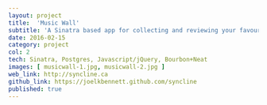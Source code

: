 ```yaml
---
layout: project
title:  'Music Wall'
subtitle: 'A Sinatra based app for collecting and reviewing your favourite tracks'
date: 2016-02-15
category: project
col: 2
tech: Sinatra, Postgres, Javascript/jQuery, Bourbon+Neat
images: [ musicwall-1.jpg, musicwall-2.jpg ]
web_link: http://syncline.ca
github_link: https://joelkbennett.github.com/syncline
published: true
---
```


